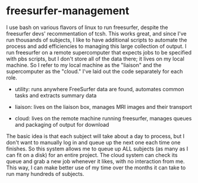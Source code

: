 freesurfer-management
===============

I use bash on various flavors of linux to run freesurfer, despite the freesurfer devs' recommentation of tcsh. This works great, and since I've run thousands of subjects, I like to have additional scripts to automate the process and add efficiencies to managing this large collection of output. I run freesurfer on a remote supercomputer that expects jobs to be specified with pbs scripts, but I don't store all of the data there; it lives on my local machine. So I refer to my local machine as the "liaison" and the supercomputer as the "cloud." I've laid out the code separately for each role.

* utility:
  runs anywhere FreeSurfer data are found, automates common tasks and extracts summary data
  
* liaison:
  lives on the liaison box, manages MRI images and their transport

* cloud:
  lives on the remote machine running freesurfer, manages queues and packaging of output for download

The basic idea is that each subject will take about a day to process, but I don't want to manually log in and queue up the next one each time one finishes. So this system allows me to queue up ALL subjects (as many as I can fit on a disk) for an entire project. The cloud system can check its queue and grab a new job whenever it likes, with no interaction from me. This way, I can make better use of my time over the months it can take to run many hundreds of subjects.
